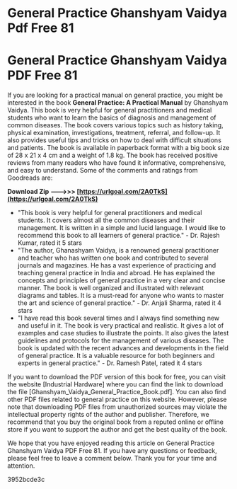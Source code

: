 # General Practice Ghanshyam Vaidya Pdf Free 81
 
 
# General Practice Ghanshyam Vaidya PDF Free 81
     
If you are looking for a practical manual on general practice, you might be interested in the book **General Practice: A Practical Manual** by Ghanshyam Vaidya. This book is very helpful for general practitioners and medical students who want to learn the basics of diagnosis and management of common diseases. The book covers various topics such as history taking, physical examination, investigations, treatment, referral, and follow-up. It also provides useful tips and tricks on how to deal with difficult situations and patients. The book is available in paperback format with a big book size of 28 x 21 x 4 cm and a weight of 1.8 kg. The book has received positive reviews from many readers who have found it informative, comprehensive, and easy to understand. Some of the comments and ratings from Goodreads are:
 
**Download Zip --->>> [https://urlgoal.com/2A0TkS](https://urlgoal.com/2A0TkS)**


     
- "This book is very helpful for general practitioners and medical students. It covers almost all the common diseases and their management. It is written in a simple and lucid language. I would like to recommend this book to all learners of general practice." - Dr. Rajesh Kumar, rated it 5 stars
- "The author, Ghanashyam Vaidya, is a renowned general practitioner and teacher who has written one book and contributed to several journals and magazines. He has a vast experience of practicing and teaching general practice in India and abroad. He has explained the concepts and principles of general practice in a very clear and concise manner. The book is well organized and illustrated with relevant diagrams and tables. It is a must-read for anyone who wants to master the art and science of general practice." - Dr. Anjali Sharma, rated it 4 stars
- "I have read this book several times and I always find something new and useful in it. The book is very practical and realistic. It gives a lot of examples and case studies to illustrate the points. It also gives the latest guidelines and protocols for the management of various diseases. The book is updated with the recent advances and developments in the field of general practice. It is a valuable resource for both beginners and experts in general practice." - Dr. Ramesh Patel, rated it 4 stars

If you want to download the PDF version of this book for free, you can visit the website [Industrial Hardware] where you can find the link to download the file [Ghanshyam\_Vaidya\_General\_Practice\_Book.pdf]. You can also find other PDF files related to general practice on this website. However, please note that downloading PDF files from unauthorized sources may violate the intellectual property rights of the author and publisher. Therefore, we recommend that you buy the original book from a reputed online or offline store if you want to support the author and get the best quality of the book.
     
We hope that you have enjoyed reading this article on General Practice Ghanshyam Vaidya PDF Free 81. If you have any questions or feedback, please feel free to leave a comment below. Thank you for your time and attention.

 3952bcde3c
 
